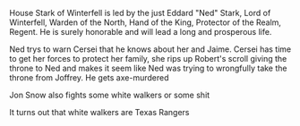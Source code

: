 House Stark of Winterfell is led by the just Eddard "Ned" Stark, Lord of
Winterfell, Warden of the North, Hand of the King, Protector of the Realm,
Regent.  He is surely honorable and will lead a long and prosperous life.

Ned trys to warn Cersei that he knows about her and Jaime. Cersei has time to get her forces to protect her family, she rips up Robert's scroll giving the throne to Ned and makes it seem like Ned was trying to wrongfully take the throne from Joffrey. He gets axe-murdered

Jon Snow also fights some white walkers or some shit

It turns out that white walkers are Texas Rangers
